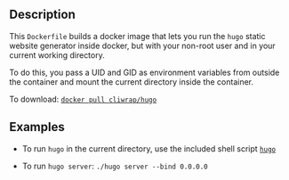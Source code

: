 Description
-----------

This `Dockerfile` builds a docker image that lets you run the `hugo`
static website generator inside docker, but with your non-root user
and in your current working directory.

To do this, you pass a UID and GID as environment variables from
outside the container and mount the current directory inside the
container.

To download: [`docker pull
cliwrap/hugo`](https://hub.docker.com/r/cliwrap/hugo/)

Examples
--------

* To run `hugo` in the current directory, use the included shell script
  [`hugo`](/hugo)

* To run `hugo server`:
  `./hugo server --bind 0.0.0.0`
